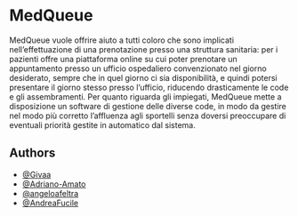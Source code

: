 # MedQueue

MedQueue vuole offrire aiuto a tutti coloro che sono implicati nell’effettuazione di una prenotazione presso una struttura sanitaria: per i pazienti offre una piattaforma online su cui poter prenotare un appuntamento presso un ufficio ospedaliero convenzionato nel giorno desiderato, sempre che in quel giorno ci sia disponibilità, e quindi potersi presentare il giorno stesso presso l’ufficio, riducendo drasticamente le code e gli assembramenti. Per quanto riguarda gli impiegati, MedQueue mette a disposizione un software di gestione delle diverse code, in modo da gestire nel modo più corretto l’affluenza agli sportelli senza doversi preoccupare di eventuali priorità gestite in automatico dal sistema.

## Authors
- [@Givaa](https://github.com/Givaa)
- [@Adriano-Amato](https://github.com/Adriano-Amato)
- [@angeloafeltra](https://github.com/angeloafeltra)
- [@AndreaFucile](https://github.com/AndreaFucile)
